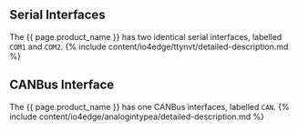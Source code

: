 ## Serial Interfaces
The {{ page.product_name }} has two identical serial interfaces, labelled `COM1` and `COM2`.
{% include content/io4edge/ttynvt/detailed-description.md %}

## CANBus Interface
The {{ page.product_name }} has one CANBus interfaces, labelled `CAN`.
{% include content/io4edge/analogintypea/detailed-description.md %}
